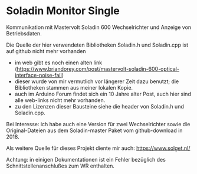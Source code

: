 # Soladin Monitor Single
Kommunikation mit Mastervolt Soladin 600 Wechselrichter und Anzeige von Betriebsdaten.

Die Quelle der hier verwendeten Bibliotheken Soladin.h und Soladin.cpp ist auf github nicht mehr vorhanden
- im web gibt es noch einen alten link (https://www.briandorey.com/post/mastervolt-soladin-600-optical-interface-noise-fail)
- dieser wurde von mir vermutlich vor längerer Zeit dazu benutzt; die Bibliotheken stammen aus meiner lokalen Kopie.
- auch im Arduino Forum findet sich ein 10 Jahre alter Post, auch hier sind alle web-links nicht mehr vorhanden.
- zu den Lizenzen dieser Bausteine siehe die header von Soladin.h und Soladin.cpp.

Bei Interesse: ich habe auch eine Version für zwei Wechselrichter sowie die Original-Dateien aus dem Soladin-master
Paket vom github-download in 2018.

Als weitere Quelle für dieses Projekt diente mir auch: https://www.solget.nl/

Achtung: in einigen Dokumentationen ist ein Fehler bezüglich des Schnittstellenanschlußes zum WR enthalten.
 
